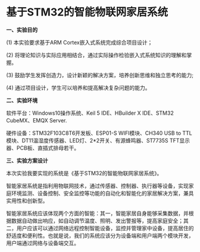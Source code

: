 #   基于STM32的智能物联网家居系统

**一、实验目的**

  (1) 本实验要求基于ARM Cortex嵌入式系统完成综合项目设计；

  (2) 将理论知识与实际应用相结合，通过实际操作检验嵌入式系统知识的理解和掌握。

  (3) 鼓励学生发挥创造力，设计新颖的解决方案，培养创新思维和独立思考的能力;

  (4) 通过项目设计，学生可以培养和提高解决复杂问题的能力。

 

**二、实验环境**

  软件平台：Windows10操作系统、Keil 5 IDE、HBuilder X IDE、STM32 CubeMX、EMQX Server.

  硬件设备：STM32F103C8T6开发板、ESP01-S WIFI模块、CH340 USB to TTL模块、DT11温湿度传感器、LED灯、2*2开关、有源蜂鸣器、ST7735S TFT显示器、PCB板、直插式排母若干。



**三、实验方案设计**

  本次实验我要实现的系统是《基于STM32的智能物联网家居系统》。

  智能家居系统是指利用物联网技术，通过传感器、控制器、执行器等设备，实现家庭环境监测、设备控制、安全监控等功能的自动化和智能化的家居解决方案，兼具实用性和创新型。

  智能家居系统应该体现两个方面的智能：其一，智能家居自身能够采集数据，并根据数据自动做出响应，如自动调节温度、照明、发出警报等，提高家庭安全；其二，用户应该可以通过网络远程控制智能设备，监控并管理家中设备，提高居住的舒适度和便利性。也就是说，我们的系统应该分为设备端和用户端两个模块开发，用户端通过网络与设备端交互。  